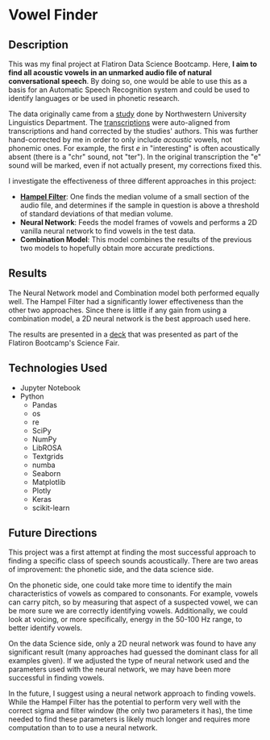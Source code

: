 # Vowel Finder 

## Description
This was my final project at Flatiron Data Science Bootcamp. Here, **I aim to find all acoustic vowels in an unmarked audio file of natural conversational speech**. By doing so, one would be able to use this as a basis for an Automatic Speech Recognition system and could be used to identify languages or be used in phonetic research. 

The data originally came from a [study](http://groups.linguistics.northwestern.edu/speech_comm_group/wildcat/) done by Northwestern University Linguistics Department. The [transcriptions](https://speechbox.linguistics.northwestern.edu/wildcat/#!/recordings) were auto-aligned from transcriptions and hand corrected by the studies' authors. This was further hand-corrected by me in order to only include _acoustic_ vowels, not phonemic ones. For example, the first _e_ in "interesting" is often acoustically absent (there is a "chr" sound, not "ter"). In the original transcription the "e" sound will be marked, even if not actually present, my corrections fixed this. 

I investigate the effectiveness of three different approaches in this project: 
- **[Hampel Filter](https://dsp.stackexchange.com/questions/26552/what-is-a-hampel-filter-and-how-does-it-work)**: One finds the median volume of a small section of the audio file, and determines if the sample in question is above a threshold of standard deviations of that median volume. 
- **Neural Network**: Feeds the model frames of vowels and performs a 2D vanilla neural network to find vowels in the test data.
- **Combination Model**: This model combines the results of the previous two models to hopefully obtain more accurate predictions.

## Results
The Neural Network model and Combination model both performed equally well. The Hampel Filter had a significantly lower effectiveness than the other two approaches. Since there is little if any gain from using a combination model, a 2D neural network is the best approach used here.

The results are presented in a [deck](https://docs.google.com/presentation/d/1E3h6cjbQvKEGE3kDF8XS36_IW0HKgu7hBuGMthUwPsc/edit?usp=sharing) that was presented as part of the Flatiron Bootcamp's Science Fair.

## Technologies Used
- Jupyter Notebook
- Python
    - Pandas
    - os
    - re
    - SciPy
    - NumPy
    - LibROSA 
    - Textgrids
    - numba
    - Seaborn
    - Matplotlib
    - Plotly
    - Keras
    - scikit-learn

## Future Directions
This project was a first attempt at finding the most successful approach to finding a specific class of speech sounds acoustically. There are two areas of improvement: the phonetic side, and the data science side.

On the phonetic side, one could take more time to identify the main characteristics of vowels as compared to consonants. For example, vowels can carry pitch, so by measuring that aspect of a suspected vowel, we can be more sure we are correctly identifying vowels. Additionally, we could look at voicing, or more specifically, energy in the 50-100 Hz range, to better identify vowels.

On the data Science side, only a 2D neural network was found to have any significant result (many approaches had guessed the dominant class for all examples given). If we adjusted the type of neural network used and the parameters used with the neural network, we may have been more successful in finding vowels. 

In the future, I suggest using a neural network approach to finding vowels. While the Hampel Filter has the potential to perform very well with the correct sigma and filter window (the only two parameters it has), the time needed to find these parameters is likely much longer and requires more computation than to to use a neural network. 
